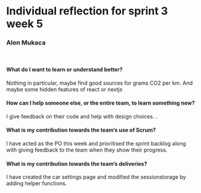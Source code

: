 # Individual reflection for sprint 3 week 5
### Alen Mukaca

<br>

#### What do I want to learn or understand better?

Nothing in particular, maybe find good sources for grams CO2 per km. And maybe some hidden features of react or nextjs

#### How can I help someone else, or the entire team, to learn something new?

I give feedback on their code and help with design choices.
.
#### What is my contribution towards the team’s use of Scrum?

I have acted as the PO this week and prioritised the sprint backlog along with giving feedback to the team when they show their progress.

#### What is my contribution towards the team’s deliveries?

I have created the car settings page and modified the sessionstorage by adding helper functions.
